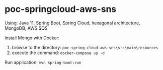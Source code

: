 # poc-springcloud-aws-sns

Using: Java 11, Spring Boot, Spring Cloud, hexagonal architecture, MongoDB, AWS SQS

Install Mongo with Docker: 
1) browse to the directory: `poc-spring-cloud-aws-sns\src\main\resources`
2) execute the command: `docker-compose up -d`

Run application: `mvn spring-boot:run`

